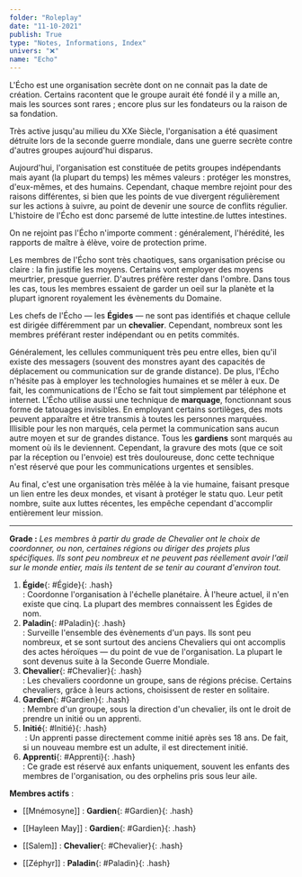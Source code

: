 ```yaml
---
folder: "Roleplay"
date: "11-10-2021"
publish: True
type: "Notes, Informations, Index"
univers: "❌"
name: "Echo"
---
```

L'Écho est une organisation secrète dont on ne connait pas la date de création. Certains racontent que le groupe aurait été fondé il y a mille an, mais les sources sont rares ; encore plus sur les fondateurs ou la raison de sa fondation.

Très active jusqu'au milieu du XXe Siècle, l'organisation a été quasiment détruite lors de la seconde guerre mondiale, dans une guerre secrète contre d'autres groupes aujourd'hui disparus.

Aujourd'hui, l'organisation est constituée de petits groupes indépendants mais ayant (la plupart du temps) les mêmes valeurs : protéger les monstres, d'eux-mêmes, et des humains. 
Cependant, chaque membre rejoint pour des raisons différentes, si bien que les points de vue divergent régulièrement sur les actions à suivre, au point de devenir une source de conflits régulier.
L'histoire de l'Écho est donc parsemé de lutte intestine.de luttes intestines.

On ne rejoint pas l'Écho n'importe comment : généralement, l'hérédité, les rapports de maître à élève, voire de protection prime. 

Les membres de l'Écho sont très chaotiques, sans organisation précise ou claire : la fin justifie les moyens. Certains vont employer des moyens meurtrier, presque guerrier. D'autres préfère rester dans l'ombre. Dans tous les cas, tous les membres essaient de garder un oeil sur la planète et la plupart ignorent royalement les évènements du Domaine. 

Les chefs de l'Écho — les **Égides** — ne sont pas identifiés et chaque cellule est dirigée différemment par un **chevalier**. Cependant, nombreux sont les membres préférant rester indépendant ou en petits commités.

Généralement, les cellules communiquent très peu entre elles, bien qu'il existe des messagers (souvent des monstres ayant des capacités de déplacement ou communication sur de grande distance). De plus, l'Écho n'hésite pas à employer les technologies humaines et se mêler à eux. De fait, les communications de l'Écho se fait tout simplement par téléphone et internet.
L'Écho utilise aussi une technique de **marquage**, fonctionnant sous forme de tatouages invisibles. En employant certains sortilèges, des mots peuvent apparaître et être transmis à toutes les personnes marquées. Illisible pour les non marqués, cela permet la communication sans aucun autre moyen et sur de grandes distance.
Tous les **gardiens** sont marqués au moment où ils le deviennent. Cependant,  la gravure des mots (que ce soit par la réception ou l'envoie) est très douloureuse, donc cette technique n'est réservé que pour les communications urgentes et sensibles.

Au final, c'est une organisation très mêlée à la vie humaine, faisant presque un lien entre les deux mondes, et visant à protéger le statu quo. Leur petit nombre, suite aux luttes récentes, les empêche cependant d'accomplir entièrement leur mission. 

---

**Grade :** 
*Les membres à partir du grade de Chevalier ont le choix de coordonner, ou non, certaines régions ou diriger des projets plus spécifiques. Ils sont peu nombreux et ne peuvent pas réellement avoir l'œil sur le monde entier, mais ils tentent de se tenir au courant d'environ tout.*
1. **Égide**{: #Égide}{: .hash}  
 : Coordonne l'organisation à l'échelle planétaire. À l'heure actuel, il n'en existe que cinq. La plupart des membres connaissent les Égides de nom. 
2. **Paladin**{: #Paladin}{: .hash}  
 : Surveille l'ensemble des évènements d'un pays. Ils sont peu nombreux, et se sont surtout des anciens Chevaliers qui ont accomplis des actes héroïques — du point de vue de l'organisation. La plupart le sont devenus suite à la Seconde Guerre Mondiale. 
3. **Chevalier**{: #Chevalier}{: .hash}  
 : Les chevaliers coordonne un groupe, sans de régions précise. Certains chevaliers, grâce à leurs actions, choisissent de rester en solitaire.  
4. **Gardien**{: #Gardien}{: .hash}  
 : Membre d'un groupe, sous la direction d'un chevalier, ils ont le droit de prendre un initié ou un apprenti. 
5. **Initié**{: #Initié}{: .hash}  
 : Un apprenti passe directement comme initié après ses 18 ans. De fait, si un nouveau membre est un adulte, il est directement initié. 
6. **Apprenti**{: #Apprenti}{: .hash}  
 : Ce grade est réservé aux enfants uniquement, souvent les enfants des membres de l'organisation, ou des orphelins pris sous leur aile. 

**Membres actifs** : 
* [[Mnémosyne]] : **Gardien**{: #Gardien}{: .hash}  
 
* [[Hayleen May]] : **Gardien**{: #Gardien}{: .hash}  
 
* [[Salem]] : **Chevalier**{: #Chevalier}{: .hash}  
 
* [[Zéphyr]] : **Paladin**{: #Paladin}{: .hash}  
